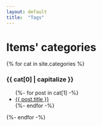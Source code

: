 ```yaml
---
layout: default
title:  "Tags"
---
```


# Items' categories

{% for cat in site.categories %}
  <a name="{{ cat[0] | downcase | replace:'é','e' | replace:' ','_' | replace:',','-' | replace:'/','' }}"></a>
  <h3>{{ cat[0] | capitalize }}</h3>
  <ul>
    {%- for post in cat[1] -%}
      <li><a href="index.html#{{ post.title | downcase | replace:'é','e' | replace:' ','_' | replace:',','-' | replace:'/','' }}">{{ post.title }}</a></li>
    {%- endfor -%}
  </ul>
{%- endfor -%}
